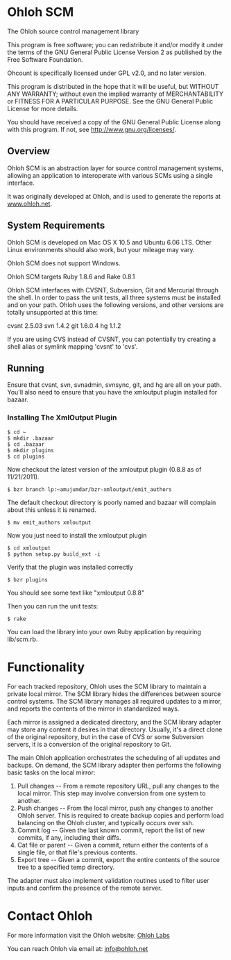 # Ohloh SCM

The Ohloh source control management library

This program is free software; you can redistribute it and/or modify
it under the terms of the GNU General Public License Version 2 as
published by the Free Software Foundation.

Ohcount is specifically licensed under GPL v2.0, and no later version.

This program is distributed in the hope that it will be useful,
but WITHOUT ANY WARRANTY; without even the implied warranty of
MERCHANTABILITY or FITNESS FOR A PARTICULAR PURPOSE.  See the
GNU General Public License for more details.

You should have received a copy of the GNU General Public License
along with this program.  If not, see <http://www.gnu.org/licenses/>.

## Overview

Ohloh SCM is an abstraction layer for source control management systems,
allowing an application to interoperate with various SCMs using a
single interface.

It was originally developed at Ohloh, and is used to generate
the reports at www.ohloh.net.

## System Requirements

Ohloh SCM is developed on Mac OS X 10.5 and Ubuntu 6.06 LTS. Other Linux
environments should also work, but your mileage may vary.

Ohloh SCM does not support Windows.

Ohloh SCM targets Ruby 1.8.6 and Rake 0.8.1

Ohloh SCM interfaces with CVSNT, Subversion, Git and Mercurial through the
shell.  In order to pass the unit tests, all three systems must be installed
and on your path. Ohloh uses the following versions, and other versions are
totally unsupported at this time:

cvsnt 2.5.03
svn 1.4.2
git 1.6.0.4
hg 1.1.2

If you are using CVS instead of CVSNT, you can potentially try creating
a shell alias or symlink mapping 'cvsnt' to 'cvs'.

## Running

Ensure that cvsnt, svn, svnadmin, svnsync, git, and hg are all on your path. You'll also need to ensure that you have the xmloutput plugin installed for bazaar.

### Installing The XmlOutput Plugin
    $ cd ~
    $ mkdir .bazaar
    $ cd .bazaar
    $ mkdir plugins
    $ cd plugins

Now checkout the latest version of the xmloutput plugin (0.8.8 as of 11/21/2011). 

    $ bzr branch lp:~amujumdar/bzr-xmloutput/emit_authors

The default checkout directory is poorly named and bazaar will complain about this unless it is renamed.

    $ mv emit_authors xmloutput

Now you just need to install the xmloutput plugin

    $ cd xmloutput
    $ python setup.py build_ext -i

Verify that the plugin was installed correctly

    $ bzr plugins

You should see some text like "xmloutput 0.8.8"

Then you can run the unit tests:

    $ rake

You can load the library into your own Ruby application by requiring lib/scm.rb.

# Functionality

For each tracked repository, Ohloh uses the SCM library to maintain a private
local mirror. The SCM library hides the differences between source control
systems. The SCM library manages all required updates to a mirror, and reports
the contents of the mirror in standardized ways.

Each mirror is assigned a dedicated directory, and the SCM library adapter may
store any content it desires in that directory. Usually, it's a direct clone of
the original repository, but in the case of CVS or some Subversion servers, it
is a conversion of the original repository to Git.

The main Ohloh application orchestrates the scheduling of all updates and
backups. On demand, the SCM library adapter then performs the following basic
tasks on the local mirror:

1. Pull changes -- From a remote repository URL, pull any changes to the local
mirror. This step may involve conversion from one system to another.
2. Push changes -- From the local mirror, push any changes to another Ohloh
server. This is required to create backup copies and perform load balancing on
the Ohloh cluster, and typically occurs over ssh.
3. Commit log -- Given the last known commit, report the list of new commits,
if any, including their diffs.
4. Cat file or parent -- Given a commit, return either the contents of a
single file, or that file's previous contents.
5. Export tree -- Given a commit, export the entire contents of the source tree
to a specified temp directory.

The adapter must also implement validation routines used to filter user inputs
and confirm the presence of the remote server.

# Contact Ohloh

For more information visit the Ohloh website:
[Ohloh Labs](http://labs.ohloh.net)

You can reach Ohloh via email at:
[info@ohloh.net](mailto:info@ohloh.net)
